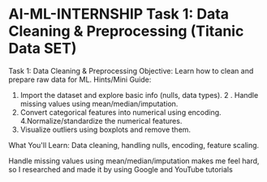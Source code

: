 # AI-ML-INTERNSHIP Task 1: Data Cleaning & Preprocessing (Titanic Data SET)

Task 1: Data Cleaning &amp; Preprocessing
Objective: Learn how to clean and prepare raw data for ML.
Hints/Mini Guide:
   1. Import the dataset and explore basic info (nulls, data types).
   2 . Handle missing values using mean/median/imputation.
   3. Convert categorical features into numerical using encoding.
   4.Normalize/standardize the numerical features.
   5. Visualize outliers using boxplots and remove them.

What You'll Learn: Data cleaning, handling nulls, encoding, feature scaling.

Handle missing values using mean/median/imputation makes me feel hard, so I researched and made it by using Google and YouTube tutorials
